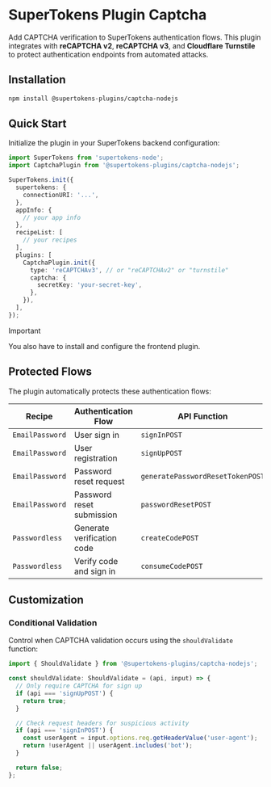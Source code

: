 # SuperTokens Plugin Captcha

Add CAPTCHA verification to SuperTokens authentication flows.
This plugin integrates with **reCAPTCHA v2**, **reCAPTCHA v3**, and **Cloudflare Turnstile** to protect authentication endpoints from automated attacks.

## Installation

```bash
npm install @supertokens-plugins/captcha-nodejs
```

## Quick Start

Initialize the plugin in your SuperTokens backend configuration:

```typescript
import SuperTokens from 'supertokens-node';
import CaptchaPlugin from '@supertokens-plugins/captcha-nodejs';

SuperTokens.init({
  supertokens: {
    connectionURI: '...',
  },
  appInfo: {
    // your app info
  },
  recipeList: [
    // your recipes
  ],
  plugins: [
    CaptchaPlugin.init({
      type: 'reCAPTCHAv3', // or "reCAPTCHAv2" or "turnstile"
      captcha: {
        secretKey: 'your-secret-key',
      },
    }),
  ],
});
```

> [!IMPORTANT]  
> You also have to install and configure the frontend plugin.

## Protected Flows

The plugin automatically protects these authentication flows:

| Recipe          | Authentication Flow        | API Function                     |
| --------------- | -------------------------- | -------------------------------- |
| `EmailPassword` | User sign in               | `signInPOST`                     |
| `EmailPassword` | User registration          | `signUpPOST`                     |
| `EmailPassword` | Password reset request     | `generatePasswordResetTokenPOST` |
| `EmailPassword` | Password reset submission  | `passwordResetPOST`              |
| `Passwordless`  | Generate verification code | `createCodePOST`                 |
| `Passwordless`  | Verify code and sign in    | `consumeCodePOST`                |

## Customization

### Conditional Validation

Control when CAPTCHA validation occurs using the `shouldValidate` function:

```typescript
import { ShouldValidate } from '@supertokens-plugins/captcha-nodejs';

const shouldValidate: ShouldValidate = (api, input) => {
  // Only require CAPTCHA for sign up
  if (api === 'signUpPOST') {
    return true;
  }

  // Check request headers for suspicious activity
  if (api === 'signInPOST') {
    const userAgent = input.options.req.getHeaderValue('user-agent');
    return !userAgent || userAgent.includes('bot');
  }

  return false;
};
```
